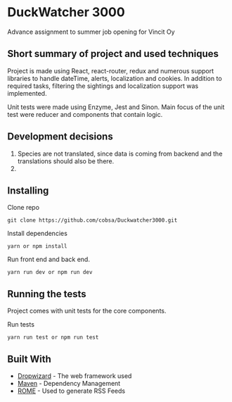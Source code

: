 # DuckWatcher 3000

Advance assignment to summer job opening for Vincit Oy

## Short summary of project and used techniques

Project is made using React, react-router, redux and numerous support libraries to handle dateTime, alerts, localization and cookies. 
In addition to required tasks, filtering the sightings and localization support was implemented.

Unit tests were made using Enzyme, Jest and Sinon. Main focus of the unit test were reducer and components that contain logic.


## Development decisions

1. Species are not translated, since data is coming from backend and the translations should also be there.
2. 

## Installing

Clone repo

```
git clone https://github.com/cobsa/Duckwatcher3000.git
```

Install dependencies

```
yarn or npm install
```

Run front end and back end.
```
yarn run dev or npm run dev
```

## Running the tests

Project comes with unit tests for the core components.

Run tests
```
yarn run test or npm run test
```

## Built With

* [Dropwizard](http://www.dropwizard.io/1.0.2/docs/) - The web framework used
* [Maven](https://maven.apache.org/) - Dependency Management
* [ROME](https://rometools.github.io/rome/) - Used to generate RSS Feeds
